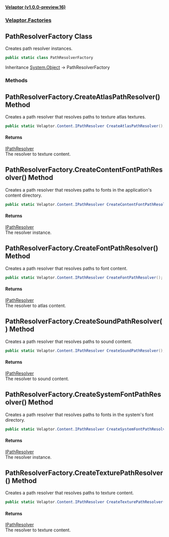 #### [Velaptor (v1.0.0-preview.16)](./namespaces.md 'Velaptor Namespaces')
### [Velaptor.Factories](./Velaptor.Factories.md 'Velaptor.Factories')

## PathResolverFactory Class

Creates path resolver instances.

```csharp
public static class PathResolverFactory
```

Inheritance [System.Object](https://docs.microsoft.com/en-us/dotnet/api/System.Object 'System.Object') → PathResolverFactory
### Methods

<a name='Velaptor.Factories.PathResolverFactory.CreateAtlasPathResolver()'></a>

## PathResolverFactory.CreateAtlasPathResolver() Method

Creates a path resolver that resolves paths to texture atlas textures.

```csharp
public static Velaptor.Content.IPathResolver CreateAtlasPathResolver();
```

#### Returns
[IPathResolver](./Velaptor.Content.IPathResolver.md 'Velaptor.Content.IPathResolver')  
The resolver to texture content.

<a name='Velaptor.Factories.PathResolverFactory.CreateContentFontPathResolver()'></a>

## PathResolverFactory.CreateContentFontPathResolver() Method

Creates a path resolver that resolves paths to fonts in the application's content directory.

```csharp
public static Velaptor.Content.IPathResolver CreateContentFontPathResolver();
```

#### Returns
[IPathResolver](./Velaptor.Content.IPathResolver.md 'Velaptor.Content.IPathResolver')  
The resolver instance.

<a name='Velaptor.Factories.PathResolverFactory.CreateFontPathResolver()'></a>

## PathResolverFactory.CreateFontPathResolver() Method

Creates a path resolver that resolves paths to font content.

```csharp
public static Velaptor.Content.IPathResolver CreateFontPathResolver();
```

#### Returns
[IPathResolver](./Velaptor.Content.IPathResolver.md 'Velaptor.Content.IPathResolver')  
The resolver to atlas content.

<a name='Velaptor.Factories.PathResolverFactory.CreateSoundPathResolver()'></a>

## PathResolverFactory.CreateSoundPathResolver() Method

Creates a path resolver that resolves paths to sound content.

```csharp
public static Velaptor.Content.IPathResolver CreateSoundPathResolver();
```

#### Returns
[IPathResolver](./Velaptor.Content.IPathResolver.md 'Velaptor.Content.IPathResolver')  
The resolver to sound content.

<a name='Velaptor.Factories.PathResolverFactory.CreateSystemFontPathResolver()'></a>

## PathResolverFactory.CreateSystemFontPathResolver() Method

Creates a path resolver that resolves paths to fonts in the system's font directory.

```csharp
public static Velaptor.Content.IPathResolver CreateSystemFontPathResolver();
```

#### Returns
[IPathResolver](./Velaptor.Content.IPathResolver.md 'Velaptor.Content.IPathResolver')  
The resolver instance.

<a name='Velaptor.Factories.PathResolverFactory.CreateTexturePathResolver()'></a>

## PathResolverFactory.CreateTexturePathResolver() Method

Creates a path resolver that resolves paths to texture content.

```csharp
public static Velaptor.Content.IPathResolver CreateTexturePathResolver();
```

#### Returns
[IPathResolver](./Velaptor.Content.IPathResolver.md 'Velaptor.Content.IPathResolver')  
The resolver to texture content.